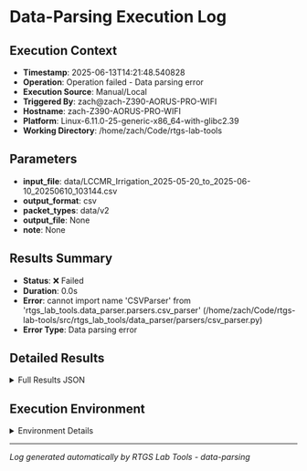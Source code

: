 # Data-Parsing Execution Log

## Execution Context
- **Timestamp**: 2025-06-13T14:21:48.540828
- **Operation**: Operation failed - Data parsing error
- **Execution Source**: Manual/Local
- **Triggered By**: zach@zach-Z390-AORUS-PRO-WIFI
- **Hostname**: zach-Z390-AORUS-PRO-WIFI
- **Platform**: Linux-6.11.0-25-generic-x86_64-with-glibc2.39
- **Working Directory**: /home/zach/Code/rtgs-lab-tools

## Parameters
- **input_file**: data/LCCMR_Irrigation_2025-05-20_to_2025-06-10_20250610_103144.csv
- **output_format**: csv
- **packet_types**: data/v2
- **output_file**: None
- **note**: None

## Results Summary
- **Status**: ❌ Failed
- **Duration**: 0.0s
- **Error**: cannot import name 'CSVParser' from 'rtgs_lab_tools.data_parser.parsers.csv_parser' (/home/zach/Code/rtgs-lab-tools/src/rtgs_lab_tools/data_parser/parsers/csv_parser.py)
- **Error Type**: Data parsing error

## Detailed Results
<details>
<summary>Full Results JSON</summary>

```json
{
  "success": false,
  "error": "cannot import name 'CSVParser' from 'rtgs_lab_tools.data_parser.parsers.csv_parser' (/home/zach/Code/rtgs-lab-tools/src/rtgs_lab_tools/data_parser/parsers/csv_parser.py)",
  "error_type": "Data parsing error",
  "start_time": "2025-06-13T14:21:48.539416",
  "end_time": "2025-06-13T14:21:48.540823"
}
```
</details>

## Execution Environment
<details>
<summary>Environment Details</summary>

```json
{
  "timestamp": "2025-06-13T14:21:48.540828",
  "user": "zach",
  "hostname": "zach-Z390-AORUS-PRO-WIFI",
  "platform": "Linux-6.11.0-25-generic-x86_64-with-glibc2.39",
  "python_version": "3.12.3",
  "working_directory": "/home/zach/Code/rtgs-lab-tools",
  "script_path": "/home/zach/Code/rtgs-lab-tools/src/rtgs_lab_tools/data_parser/cli.py",
  "tool_name": "data-parsing",
  "environment_variables": {
    "CI": "false",
    "GITHUB_ACTIONS": "false",
    "GITHUB_ACTOR": null,
    "GITHUB_WORKFLOW": null,
    "GITHUB_RUN_ID": null,
    "MCP_SESSION": "false",
    "MCP_USER": null
  },
  "execution_source": "Manual/Local",
  "triggered_by": "zach@zach-Z390-AORUS-PRO-WIFI"
}
```
</details>

---
*Log generated automatically by RTGS Lab Tools - data-parsing*
